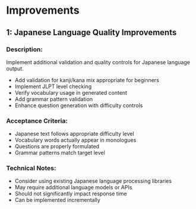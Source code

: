 # Improvements
## 1: Japanese Language Quality Improvements
### Description:
Implement additional validation and quality controls for Japanese language output.
- Add validation for kanji/kana mix appropriate for beginners
- Implement JLPT level checking
- Verify vocabulary usage in generated content
- Add grammar pattern validation
- Enhance question generation with difficulty controls

### Acceptance Criteria:
- Japanese text follows appropriate difficulty level
- Vocabulary words actually appear in monologues
- Questions are properly formulated
- Grammar patterns match target level

### Technical Notes:
- Consider using existing Japanese language processing libraries
- May require additional language models or APIs
- Should not significantly impact response time
- Can be implemented incrementally